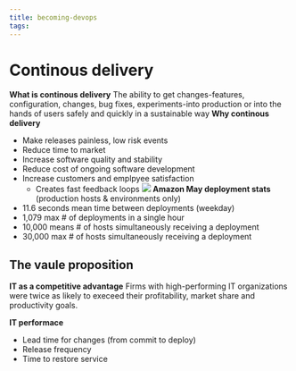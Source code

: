 ```yaml
---
title: becoming-devops
tags:
---
```

# Continous delivery
**What is continous delivery**
The ability to get changes-features, configuration, changes, bug fixes, experiments-into production or into the hands of users safely and quickly in a sustainable way
**Why continous delivery**
- Make releases painless, low risk events
- Reduce time to market
- Increase software quality and stability
- Reduce cost of ongoing software development
- Increase customers and emplpyee satisfaction
   - Creates fast feedback loops
![](https://i.imgur.com/h63u94C.png)
**Amazon May deployment stats**
(production hosts & environments only)
- 11.6 seconds mean time between deployments (weekday)
- 1,079 max # of deployments in a single hour
- 10,000 means # of hosts simultaneously receiving a deployment
- 30,000 max # of hosts simultaneously receiving a deployment
## The vaule proposition
**IT as a competitive advantage**
Firms with high-performing IT organizations were twice as likely to execeed their profitability, market share and productivity goals.

**IT performace**
- Lead time for changes (from commit to deploy)
- Release frequency
- Time to restore service 
